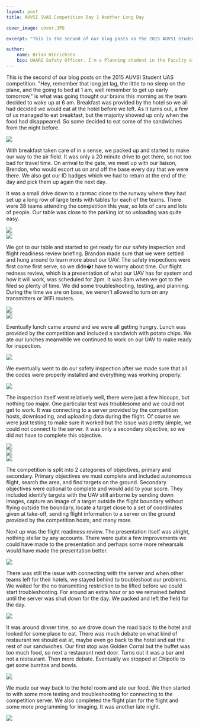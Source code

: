 ```yaml
---
layout: post
title: AUVSI SUAS Competition Day 1 Another Long Day

cover_image: cover.JPG

excerpt: "This is the second of our blog posts on the 2015 AUVSI Student UAS competition."

author:
    name: Brian Hinrichsen
    bio: UAARG Safety Officer. I'm a Planning student in the Faculty of Arts focussing mainly on Transportational Planning in cities.
---
```


This is the second of our blog posts on the 2015 AUVSI Student UAS competition. "Hey, remember that long jet lag, the little to no sleep on the plane, and the going to bed at 1 am, well remember to get up early tomorrow," is what was going thought our brains this morning as the team decided to wake up at 6 am. Breakfast was provided by the hotel so we all had decided we would eat at the hotel before we left. As it turns out, a few of us managed to eat breakfast, but the majority showed up only when the food had disappeared. So some decided to eat some of the sandwiches from the night before.

<div class="full zoomable"><img src="/images/ontheroad.JPG"></div>

With breakfast taken care of in a sense, we packed up and started to make our way to the air field. It was only a 20 minute drive to get there, so not too bad for travel time. On arrival to the gate, we meet up with our liaison, Brendon, who would escort us on and off the base every day that we were there.  We also got our ID badges which we had to return at the end of the day and pick them up again the next day.

It was a small drive down to a tarmac close to the runway where they had set up a long row of large tents with tables for each of the teams. There were 38 teams attending the competition this year, so lots of cars and lots of people. Our table was close to the parking lot so unloading was quite easy.

<div class="full zoomable"><img src="/images/tents.JPG"></div>

<div class="full zoomable"><img src="/images/parking.JPG"></div>

We got to our table and started to get ready for our safety inspection and flight readiness review briefing. Brandon made sure that we were settled and hung around to learn more about our UAV. The safety inspections were first come first serve, so we didn�t have to worry about time. Our flight redness review, which is a presentation of what our UAV has for system and how it will work, was scheduled for 2pm. It was 8am when we got to the filed so plenty of time. We did some troubleshooting, testing, and planning. During the time we are on base, we weren't allowed to turn on any transmitters or WiFi routers.

<div class="full zoomable"><img src="/images/setup1.JPG"></div>

<div class="full zoomable"><img src="/images/setup2.JPG"></div>

Eventually lunch came around and we were all getting hungry. Lunch was provided by the competition and included a sandwich with potato chips. We ate our lunches meanwhile we continued to work on our UAV to make ready for inspection.

<div class="full zoomable"><img src="/images/setup3.JPG"></div>

We eventually went to do our safety inspection after we made sure that all the codes were properly installed and everything was working properly.

<div class="full zoomable"><img src="/images/inspection.JPG"></div>

The inspection itself went relatively well, there were just a few hiccups, but nothing too major. One particular test was troublesome and we could not get to work. It was connecting to a server provided by the competition hosts, downloading, and uploading data during the flight. Of course we were just testing to make sure it worked but the issue was pretty simple, we could not connect to the server. It was only a secondary objective, so we did not have to complete this objective. 

<div class="full zoomable"><img src="/images/inspection2.JPG"></div>

<div class="full zoomable"><img src="/images/inspection3.JPG"></div>

<div class="full zoomable"><img src="/images/inspection4.JPG"></div>

The competition is split into 2 categories of objectives, primary and secondary. Primary objectives we must complete and included autonomous flight, search the area, and find targets on the ground. Secondary objectives were optional to complete and would add to your score. They included identify targets with the UAV still airborne by sending down images, capture an image of a target outside the flight boundary without flying outside the boundary, locate a target close to a set of coordinates given at take-off, sending flight information to a server on the ground provided by the competition hosts, and many more. 

Next up was the flight readiness review. The presentation itself was alright, nothing stellar by any accounts. There were quite a few improvements we could have made to the presentation and perhaps some more rehearsals would have made the presentation better. 

<div class="full zoomable"><img src="/images/latestay.JPG"></div>

There was still the issue with connecting with the server and when other teams left for their hotels, we stayed behind to troubleshoot our problems. We waited for the no transmitting restriction to be lifted before we could start troubleshooting. For around an extra hour or so we remained behind until the server was shut down for the day. We packed and left the field for the day.

<div class="full zoomable"><img src="/images/inthevan.JPG"></div>

It was around dinner time, so we drove down the road back to the hotel and looked for some place to eat. There was much debate on what kind of restaurant we should eat at, maybe even go back to the hotel and eat the rest of our sandwiches. Our first stop was Golden Corral but the buffet was too much food, so next a restaurant next door. Turns out it was a bar and not a restaurant. Then more debate. Eventually we stopped at Chipotle to get some burritos and bowls.

<div class="full zoomable"><img src="/images/roomnight.JPG"></div>

We made our way back to the hotel room and ate our food. We then started to with some more testing and troubleshooting for connecting to the competition server. We also completed the flight plan for the flight and some more programming for imaging. It was another late night.

<div class="full zoomable"><img src="/images/roomnight2.JPG"></div>
